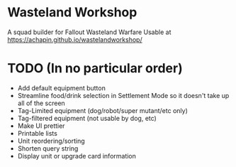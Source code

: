 # Wasteland Workshop
A squad builder for Fallout Wasteland Warfare
Usable at https://achapin.github.io/wastelandworkshop/

# TODO (In no particular order)
* Add default equipment button
* Streamline food/drink selection in Settlement Mode so it doesn't take up all of the screen
* Tag-Limited equipment (dog/robot/super mutant/etc only)
* Tag-filtered equipment (not usable by dog, etc)
* Make UI prettier
* Printable lists
* Unit reordering/sorting
* Shorten query string
* Display unit or upgrade card information